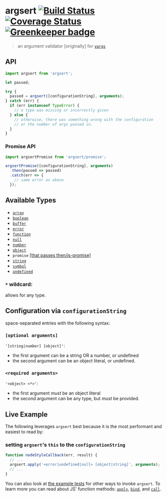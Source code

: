 # argsert [![Build Status](https://travis-ci.org/yargs/argsert.svg?branch=master)](https://travis-ci.org/yargs/argsert) [![Coverage Status](https://coveralls.io/repos/github/yargs/argsert/badge.svg?branch=master)](https://coveralls.io/github/yargs/argsert?branch=master) [![Greenkeeper badge](https://badges.greenkeeper.io/yargs/argsert.svg)](https://greenkeeper.io/)

> an argument validator [originally] for [`yargs`](https://github.com/yargs/yargs)

## API

```js
import argsert from 'argsert';

let passed;

try {
  passed = argsert([configurationString], arguments);
} catch (err) {
  if (err instanceof TypeError) {
    // a type was missing or incorrectly given
  } else {
    // otherwise, there was something wrong with the configuration
    // or the number of args passed in.
  }
}
```

### Promise API

```js
import argsertPromise from 'argsert/promise';

argsertPromise([configurationString], arguments)
  .then(passed => passed)
  .catch(err => {
    // same error as above
  });
```

## Available Types

- [`array`](https://developer.mozilla.org/en-US/docs/Web/JavaScript/Reference/Global_Objects/Array)
- [`boolean`](https://developer.mozilla.org/en-US/docs/Web/JavaScript/Reference/Global_Objects/Boolean)
- [`buffer`](http://devdocs.io/node~4_lts/buffer#buffer_class_buffer)
- [`error`](https://developer.mozilla.org/en-US/docs/Web/JavaScript/Reference/Global_Objects/Error)
- [`function`](https://developer.mozilla.org/en-US/docs/Web/JavaScript/Reference/Global_Objects/Function)
- [`null`](https://developer.mozilla.org/en/docs/Web/JavaScript/Reference/Global_Objects/null)
- [`number`](https://developer.mozilla.org/en-US/docs/Web/JavaScript/Reference/Global_Objects/Number)
- [`object`](https://developer.mozilla.org/en-US/docs/Web/JavaScript/Reference/Global_Objects/Object)
- `promise` [[that passes then/is-promise]](https://github.com/then/is-promise/blob/ed0eaa4dec17597f0dae892a0472a9b7f459320d/index.js#L3-L5)
- [`string`](https://developer.mozilla.org/en-US/docs/Web/JavaScript/Reference/Global_Objects/String)
- [`symbol`](https://developer.mozilla.org/en/docs/Web/JavaScript/Reference/Global_Objects/undefined)
- [`undefined`](https://developer.mozilla.org/en/docs/Web/JavaScript/Reference/Global_Objects/undefined)

### `*` wildcard:

allows for any type.

## Configuration via `configurationString`

space-separated entries with the following syntax:

### `[optional arguments]`

`'[string|number] [object]'`:

- the first argument can be a string OR a number, or undefined
- the second argument can be an object literal, or undefined.

### `<required arguments>`

`'<object> <*>'`:

- the first argument _must_ be an object literal
- the second argument can be any type, but _must_ be provided.

## Live Example

The following leverages `argsert` best because it is the most performant and easiest to read by:

### setting `argsert`'s `this` to the `configurationString`

```js
function nodeStyleCallback(err, result) {
  // ...
  argsert.apply('<error|undefined|null> [object|string]', arguments);
  // ...
}
```

You can also look at [the example tests](https://github.com/yargs/argsert/blob/master/promise.test.js) for other ways to invoke `argsert`.
To learn more you can read about JS' function methods: [`apply`](https://developer.mozilla.org/en-US/docs/Web/JavaScript/Reference/Global_Objects/Function/apply), [`bind`](https://developer.mozilla.org/en-US/docs/Web/JavaScript/Reference/Global_Objects/Function/bind), and [`call`](https://developer.mozilla.org/en-US/docs/Web/JavaScript/Reference/Global_Objects/Function/call).
